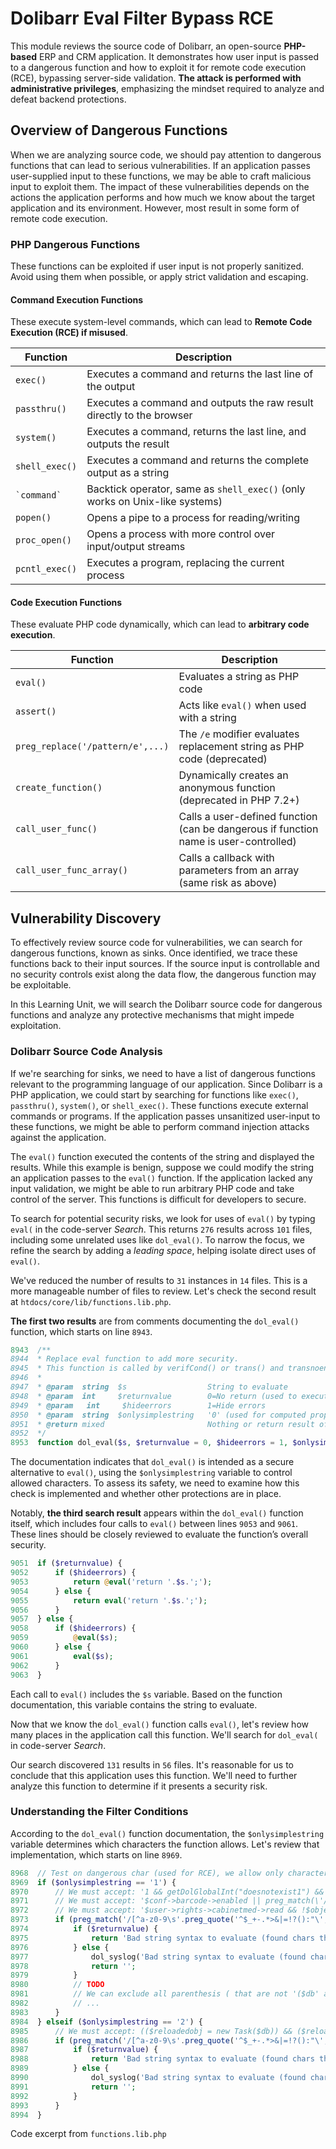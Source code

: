 # Dolibarr Eval Filter Bypass RCE
This module reviews the source code of Dolibarr, an open-source **PHP-based** ERP and CRM application. It demonstrates how user input is passed to a dangerous function and how to exploit it for remote code execution (RCE), bypassing server-side validation. **The attack is performed with administrative privileges**, emphasizing the mindset required to analyze and defeat backend protections.
## Overview of Dangerous Functions
When we are analyzing source code, we should pay attention to dangerous functions that can lead to serious vulnerabilities. If an application passes user-supplied input to these functions, we may be able to craft malicious input to exploit them. The impact of these vulnerabilities depends on the actions the application performs and how much we know about the target application and its environment. However, most result in some form of remote code execution.
### PHP Dangerous Functions 
These functions can be exploited if user input is not properly sanitized. Avoid using them when possible, or apply strict validation and escaping.
#### Command Execution Functions

These execute system-level commands, which can lead to **Remote Code Execution (RCE) if misused**.

| Function        | Description                                                                 |
| --------------- | --------------------------------------------------------------------------- |
| `exec()`        | Executes a command and returns the last line of the output                  |
| `passthru()`    | Executes a command and outputs the raw result directly to the browser       |
| `system()`      | Executes a command, returns the last line, and outputs the result           |
| `shell_exec()`  | Executes a command and returns the complete output as a string              |
| `` `command` `` | Backtick operator, same as `shell_exec()` (only works on Unix-like systems) |
| `popen()`       | Opens a pipe to a process for reading/writing                               |
| `proc_open()`   | Opens a process with more control over input/output streams                 |
| `pcntl_exec()`  | Executes a program, replacing the current process                           |

#### Code Execution Functions
These evaluate PHP code dynamically, which can lead to **arbitrary code execution**.

| Function                         | Description                                                                          |
| -------------------------------- | ------------------------------------------------------------------------------------ |
| `eval()`                         | Evaluates a string as PHP code                                                       |
| `assert()`                       | Acts like `eval()` when used with a string                                           |
| `preg_replace('/pattern/e',...)` | The `/e` modifier evaluates replacement string as PHP code (deprecated)              |
| `create_function()`              | Dynamically creates an anonymous function (deprecated in PHP 7.2+)                   |
| `call_user_func()`               | Calls a user-defined function (can be dangerous if function name is user-controlled) |
| `call_user_func_array()`         | Calls a callback with parameters from an array (same risk as above)                  |

## Vulnerability Discovery
To effectively review source code for vulnerabilities, we can search for dangerous functions, known as sinks. Once identified, we trace these functions back to their input sources. If the source input is controllable and no security controls exist along the data flow, the dangerous function may be exploitable.

In this Learning Unit, we will search the Dolibarr source code for dangerous functions and analyze any protective mechanisms that might impede exploitation.

### Dolibarr Source Code Analysis

If we're searching for sinks, we need to have a list of dangerous functions relevant to the programming language of our application. Since Dolibarr is a PHP application, we could start by searching for functions like `exec()`, `passthru()`, `system()`, or `shell_exec()`. These functions execute external commands or programs. If the application passes unsanitized user-input to these functions, we might be able to perform command injection attacks against the application.

The `eval()` function executed the contents of the string and displayed the results. While this example is benign, suppose we could modify the string an application passes to the `eval()` function. If the application lacked any input validation, we might be able to run arbitrary PHP code and take control of the server. This functions is difficult for developers to secure.

To search for potential security risks, we look for uses of `eval()` by typing `eval(` in the code-server *Search*. This returns `276` results across `101` files, including some unrelated uses like `dol_eval()`. To narrow the focus, we refine the search by adding a *leading space*, helping isolate direct uses of `eval()`.

We've reduced the number of results to `31` instances in `14` files. This is a more manageable number of files to review. Let's check the second result at `htdocs/core/lib/functions.lib.php`.

**The first two results** are from comments documenting the `dol_eval()` function, which starts on line `8943`.

```php
8943  /**
8944  * Replace eval function to add more security.
8945  * This function is called by verifCond() or trans() and transnoentitiesnoconv().
8946  *
8947  * @param 	string	$s					String to evaluate
8948  * @param	int		$returnvalue		0=No return (used to execute eval($a=something)). 1=Value of eval is returned (used to eval($something)).
8949  * @param   int     $hideerrors     	1=Hide errors
8950  * @param	string	$onlysimplestring	'0' (used for computed property of extrafields)=Accept all chars, '1' (most common use)=Accept only simple string with char 'a-z0-9\s^$_+-.*>&|=!?():"\',/@';',  '2' (not used)=Accept also ';[]'
8951  * @return	mixed						Nothing or return result of eval
8952  */
8953  function dol_eval($s, $returnvalue = 0, $hideerrors = 1, $onlysimplestring = '1')
```

The documentation indicates that `dol_eval()` is intended as a secure alternative to `eval()`, using the `$onlysimplestring` variable to control allowed characters. To assess its safety, we need to examine how this check is implemented and whether other protections are in place.

Notably, **the third search result** appears within the `dol_eval()` function itself, which includes four calls to `eval()` between lines `9053` and `9061`. These lines should be closely reviewed to evaluate the function’s overall security.

```php
9051  if ($returnvalue) {
9052      if ($hideerrors) {
9053          return @eval('return '.$s.';');
9054      } else {
9055          return eval('return '.$s.';');
9056      }
9057  } else {
9058      if ($hideerrors) {
9059          @eval($s);
9060      } else {
9061          eval($s);
9062      }
9063  }
```
Each call to `eval()` includes the `$s` variable. Based on the function documentation, this variable contains the string to evaluate.

Now that we know the `dol_eval()` function calls `eval()`, let's review how many places in the application call this function. We'll search for `dol_eval(` in code-server *Search*.

Our search discovered `131` results in `56` files. It's reasonable for us to conclude that this application uses this function. We'll need to further analyze this function to determine if it presents a security risk.

### Understanding the Filter Conditions
According to the `dol_eval()` function documentation, the `$onlysimplestring` variable determines which characters the function allows. Let's review that implementation, which starts on line `8969`.

```php
8968  // Test on dangerous char (used for RCE), we allow only characters to make PHP variable testing
8969  if ($onlysimplestring == '1') {
8970      // We must accept: '1 && getDolGlobalInt("doesnotexist1") && $conf->global->MAIN_FEATURES_LEVEL'
8971      // We must accept: '$conf->barcode->enabled || preg_match(\'/^AAA/\',$leftmenu)'
8972      // We must accept: '$user->rights->cabinetmed->read && !$object->canvas=="patient@cabinetmed"'
8973      if (preg_match('/[^a-z0-9\s'.preg_quote('^$_+-.*>&|=!?():"\',/@', '/').']/i', $s)) {
8974          if ($returnvalue) {
8975              return 'Bad string syntax to evaluate (found chars that are not chars for simplestring): '.$s;
8976          } else {
8977              dol_syslog('Bad string syntax to evaluate (found chars that are not chars for simplestring): '.$s);
8978              return '';
8979          }
8980          // TODO
8981          // We can exclude all parenthesis ( that are not '($db' and 'getDolGlobalInt(' and 'getDolGlobalString(' and 'preg_match(' and 'isModEnabled('
8982          // ...
8983      }
8984  } elseif ($onlysimplestring == '2') {
8985      // We must accept: (($reloadedobj = new Task($db)) && ($reloadedobj->fetchNoCompute($object->id) > 0) && ($secondloadedobj = new Project($db)) && ($secondloadedobj->fetchNoCompute($reloadedobj->fk_project) > 0)) ? $secondloadedobj->ref : "Parent project not found"
8986      if (preg_match('/[^a-z0-9\s'.preg_quote('^$_+-.*>&|=!?():"\',/@;[]', '/').']/i', $s)) {
8987          if ($returnvalue) {
8988              return 'Bad string syntax to evaluate (found chars that are not chars for simplestring): '.$s;
8989          } else {
8990              dol_syslog('Bad string syntax to evaluate (found chars that are not chars for simplestring): '.$s);
8991              return '';
8992          }
8993      }
8994  }
```
Code excerpt from `functions.lib.php`
